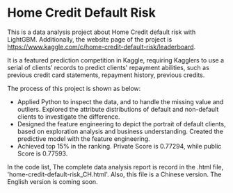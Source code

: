 # Home Credit Default Risk

This is a data analysis project about Home Credit default risk with LightGBM. Additionally, the website page of the project is https://www.kaggle.com/c/home-credit-default-risk/leaderboard.

It is a featured prediction competition in Kaggle, requiring Kagglers to use a serial of clients’ records to predict clients' repayment abilities, such as previous credit card statements, repayment history, previous credits. 

The process of this project is shown as below:
* Applied Python to inspect the data, and to handle the missing value and outliers. Explored the attribute distributions of default and non-default clients to investigate the difference.
*	Designed the feature engineering to depict the portrait of default clients, based on exploration analysis and business understanding. Created the predictive model with the feature engineering.
*	Achieved top 15% in the ranking. Private Score is 0.77294, while public Score is 0.77593.

In the code list, The complete data analysis report is record in the .html file, 'home-credit-default-risk_CH.html'. Also, this file is a Chinese version. The English version is coming soon.
